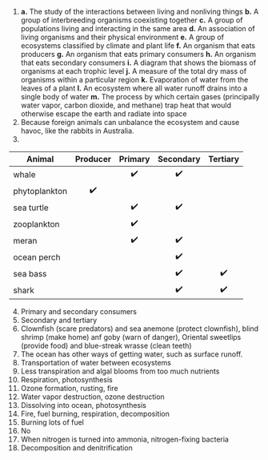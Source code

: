 1. **a.** The study of the interactions between living and nonliving things
   **b.** A group of interbreeding organisms coexisting together
   **c.** A group of populations living and interacting in the same area
   **d.** An association of living organisms and their physical environment
   **e.** A group of ecosystems classified by climate and plant life
   **f.** An organism that eats producers
   **g.** An organism that eats primary consumers
   **h.** An organism that eats secondary consumers
   **i.** A diagram that shows the biomass of organisms at each trophic level
   **j.** A measure of the total dry mass of organisms within a particular region
   **k.** Evaporation of water from the leaves of a plant
   **l.** An ecosystem where all water runoff drains into a single body of water
   **m.** The process by which certain gases (principally water vapor, carbon dioxide, and methane) trap heat that would otherwise escape the earth and radiate into space
2. Because foreign animals can unbalance the ecosystem and cause havoc, like the rabbits in Australia.
3. 

| Animal        | Producer | Primary | Secondary | Tertiary |
|---------------|:--------:|:-------:|:---------:|:--------:|
| whale         |          |    ✔️    |     ✔️     |          |
| phytoplankton |    ✔️     |         |           |          |
| sea turtle    |          |    ✔️    |     ✔️     |          |
| zooplankton   |          |    ✔️    |           |          |
| meran         |          |    ✔️    |     ✔️     |          |
| ocean perch   |          |         |     ✔️     |          |
| sea bass      |          |         |     ✔️     |    ✔️     |
| shark         |          |         |     ✔️     |    ✔️     |

4. Primary and secondary consumers
5. Secondary and tertiary
6. Clownfish (scare predators) and sea anemone (protect clownfish), blind shrimp (make home) anf goby (warn of danger), Oriental sweetlips (provide food) and blue-streak wrasse (clean teeth)
7. The ocean has other ways of getting water, such as surface runoff.
8. Transportation of water between ecosystems
9. Less transpiration and algal blooms from too much nutrients
10. Respiration, photosynthesis
11. Ozone formation, rusting, fire
12. Water vapor destruction, ozone destruction
13. Dissolving into ocean, photosynthesis
14. Fire, fuel burning, respiration, decomposition
15. Burning lots of fuel
16. No
17. When nitrogen is turned into ammonia, nitrogen-fixing bacteria
18. Decomposition and denitrification
